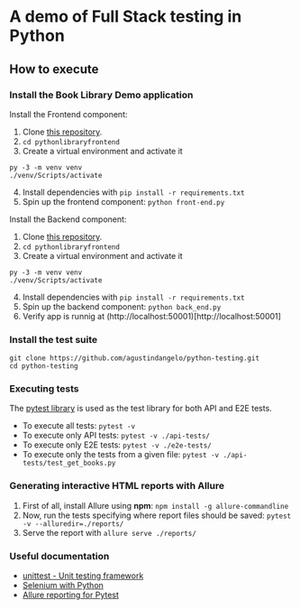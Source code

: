 # A demo of Full Stack testing in Python

## How to execute

### Install the Book Library Demo application

Install the Frontend component:

1. Clone [this repository](https://bitbucket.endava.com/projects/TDP/repos/pythonlibraryfrontend/browse).
2. `cd pythonlibraryfrontend`
3. Create a virtual environment and activate it

```
py -3 -m venv venv
./venv/Scripts/activate
```

4. Install dependencies with `pip install -r requirements.txt`
5. Spin up the frontend component: `python front-end.py`

Install the Backend component:

1. Clone [this repository](https://bitbucket.endava.com/projects/TDP/repos/pythonlibrarybackend/browse).
2. `cd pythonlibraryfrontend`
3. Create a virtual environment and activate it

```
py -3 -m venv venv
./venv/Scripts/activate
```

4. Install dependencies with `pip install -r requirements.txt`
5. Spin up the backend component: `python back_end.py`
6. Verify app is runnig at (http://localhost:50001)[http://localhost:50001]

### Install the test suite

```
git clone https://github.com/agustindangelo/python-testing.git
cd python-testing
```

### Executing tests

The [pytest library](https://docs.pytest.org/en/7.1.x/) is used as the test library for both API and E2E tests.

- To execute all tests: `pytest -v`
- To execute only API tests: `pytest -v ./api-tests/`
- To execute only E2E tests: `pytest -v ./e2e-tests/`
- To execute only the tests from a given file: `pytest -v ./api-tests/test_get_books.py`

### Generating interactive HTML reports with Allure

1. First of all, install Allure using **npm**: `npm install -g allure-commandline`
2. Now, run the tests specifying where report files should be saved: `pytest -v --alluredir=./reports/`
3. Serve the report with `allure serve ./reports/`

### Useful documentation

- [unittest - Unit testing framework](https://docs.pytest.org/en/7.1.x/)
- [Selenium with Python](https://selenium-python.readthedocs.io/)
- [Allure reporting for Pytest](https://docs.qameta.io/allure/#_pytest)
